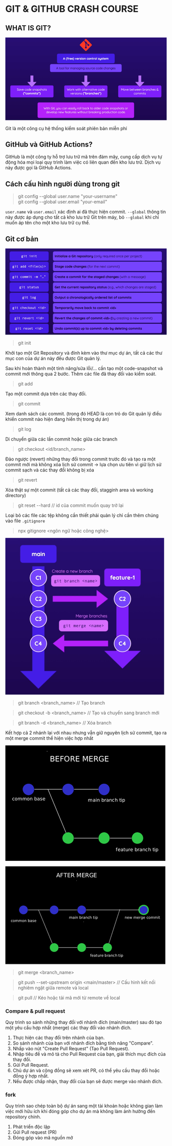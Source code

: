 # GIT & GITHUB CRASH COURSE

## WHAT IS GIT?

![Git?](/assets/what-is-git.png)

Git là một công cụ hệ thống kiểm soát phiên bản miễn phí

## GitHub và GitHub Actions?

GitHub là một công ty hỗ trợ lưu trữ mã trên đám mây, cung cấp dịch vụ tự động hóa mọi loại quy trình làm việc có liên quan đến kho lưu trữ. Dịch vụ này được gọi là GitHub Actions.

## Cách cấu hình người dùng trong git

> git config --global user.name "your-username"  
> git config --global user.email "your-email"

`user.name` và `user.email` xác định ai đã thực hiện commit. `--global` thông tin này được áp dụng cho tất cả kho lưu trữ Git trên máy, bỏ `--global` khi chỉ muốn áp tên cho một kho lưu trữ cụ thể.

## Git cơ bản

![Git-add-&-git-commit](/assets/git-basic.png)

> git init

Khởi tạo một Git Repository và đính kèm vào thư mục dự án, tất cả các thư mục con của dự án này đều được Git quản lý.

Sau khi hoàn thành một tính năng/sửa lỗi/... cần tạo một code-snapshot và commit mới thông qua 2 bước.
Thêm các file đã thay đổi vào kiểm soát.

> git add

Tạo một commit dựa trên các thay đổi.

> git commit

Xem danh sách các commit. (trong đó HEAD là con trỏ do Git quản lý điều khiển commit nào hiện đang hiển thị trong dự án)

> git log

Di chuyển giữa các lần commit hoặc giữa các branch

> git checkout <id/branch_name>

Đảo ngược (revert) những thay đổi trong commit trước đó và tạo ra một commit mới mà không xóa lịch sử commit -> lựa chọn ưu tiên vì giữ lịch sử commit sạch và các thay đổi không bị xóa

> git revert <id>

Xóa thật sự một commit (tất cả các thay đổi, stagginh area và working directory)

> git reset --hard <id> // id của commit muốn quay trở lại

Loại bỏ các file các tệp không cần thiết phải quản lý chỉ cần thêm chúng vào file `.gitignore`

> npx gitignore <ngôn ngữ hoặc công nghệ>

![Git-add-&-git-commit](/assets/branches-&-merge-branches.png)

> git branch <branch_name> // Tạo branch

> git checkout -b <branch_name> // Tạo và chuyển sang branch mới

> git branch -d <branch_name> // Xóa branch

Kết hợp cả 2 nhánh lại với nhau nhưng vẫn giữ nguyên lịch sử commit, tạo ra một merge commit thể hiện việc hợp nhất

![before-merge](/assets/before-merge.png)

![after-merge](/assets/after-merge.png)

> git merge <branch_name>

> git push --set-upstream origin <main/master> // Cấu hình kết nối nghiêm ngặt giữa remote và local

> git pull // Kéo hoặc tải mã mới từ remote về local

### Compare & pull request

Quy trình so sánh những thay đổi với nhánh đích (main/master) sau đó tạo một yêu cầu hợp nhất (merge) các thay đổi vào nhánh đích.

1. Thực hiện các thay đổi trên nhánh của bạn.
2. So sánh nhánh của bạn với nhánh đích bằng tính năng "Compare".
3. Nhấp vào nút "Create Pull Request" (Tạo Pull Request).
4. Nhập tiêu đề và mô tả cho Pull Request của bạn, giải thích mục đích của thay đổi.
5. Gửi Pull Request.
6. Chủ dự án và cộng đồng sẽ xem xét PR, có thể yêu cầu thay đổi hoặc đồng ý hợp nhất.
7. Nếu được chấp nhận, thay đổi của bạn sẽ được merge vào nhánh đích.

### fork

Quy trình sao chép toàn bộ dự án sang một tài khoản hoặc không gian làm việc mới hữu ích khi đóng góp cho dự án mà không làm ảnh hưởng đến repository chính.

1. Phát triển độc lập
2. Gửi Pull request (PR)
3. Đóng góp vào mã nguồn mở
